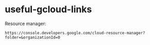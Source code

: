 # useful-gcloud-links

Resource manager: 
```
https://console.developers.google.com/cloud-resource-manager?folder=&organizationId=0
```
